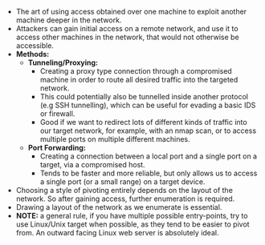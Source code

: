 - The art of using access obtained over one machine to exploit another machine deeper in the network.
- Attackers can gain initial access on a remote network, and use it to access other machines in the network, that would not otherwise be accessible.
- **Methods:**
	- **Tunneling/Proxying:**
		- Creating a proxy type connection through a compromised machine in order to route all desired traffic into the targeted network.
		- This could potentially also be tunnelled inside another protocol (e.g SSH tunnelling), which can be useful for evading a basic IDS or firewall.
		- Good if we want to redirect lots of different kinds of traffic into our target network, for example, with an nmap scan, or to access multiple ports on multiple different machines.
	- **Port Forwarding:**
		- Creating a connection between a local port and a single port on a target, via a compromised host.
		- Tends to be faster and more reliable, but only allows us to access a single port (or a small range) on a target device.
- Choosing a style of pivoting entirely depends on the layout of the network. So after gaining access, further enumeration is required.
- Drawing a layout of the network as we enumerate is essential.
- **NOTE:** a general rule, if you have multiple possible entry-points, try to use Linux/Unix target when possible, as they tend to be easier to pivot from. An outward facing Linux web server is absolutely ideal.